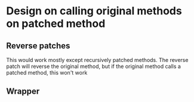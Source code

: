 # Design on calling original methods on patched method

## Reverse patches

This would work mostly except recursively patched methods.
The reverse patch will reverse the original method, but if the original method calls a patched method, this won't work

## Wrapper
